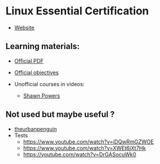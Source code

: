 # Linux Essential Certification

- [Website](https://www.lpi.org/our-certifications/linux-essentials-overview)

## Learning materials:

- [Official PDF](https://learning.lpi.org/en/learning-materials/010-160/)
- [Official objectives](https://wiki.lpi.org/wiki/Linux_Essentials_Objectives_V1.6#3.1_Archiving_Files_on_the_Command_Line_.28weight:_2.29)

- Unofficial courses in videos:
  - [Shawn Powers](https://www.youtube.com/watch?v=skTShEHyXfo&list=PL78ppT-_wOmvlYSfyiLvkrsZTdQJ7A24L&index=1)

## Not used but maybe useful ?

- [theurbanpenguin](https://www.youtube.com/watch?v=TILMEERsu60&list=PLtGnc4I6s8dssa8hF4yMTAa4BrSJCSwux)
- Tests
  - <https://www.youtube.com/watch?v=iDQwRmGZWOE>
  - <https://www.youtube.com/watch?v=XWEt6jXt7Hk>
  - <https://youtube.com/watch?v=DrGASocuWk0>
  
